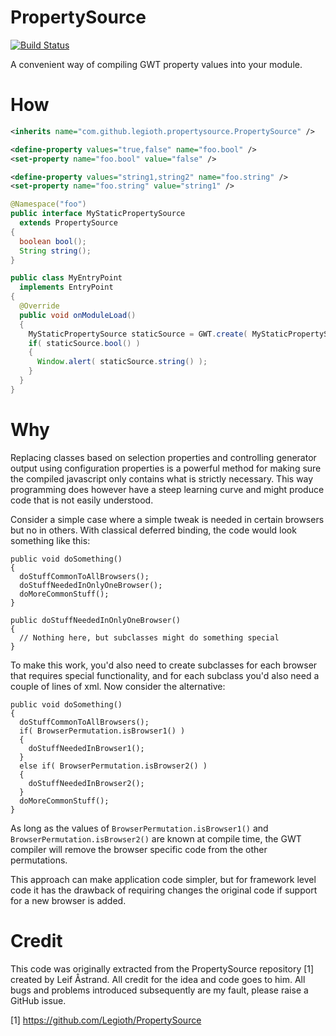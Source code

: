 PropertySource
==============

[![Build Status](https://secure.travis-ci.org/realityforge/gwt-property-source.png?branch=master)](http://travis-ci.org/realityforge/gwt-property-source)

A convenient way of compiling GWT property values into your module.

How
===

```xml
<inherits name="com.github.legioth.propertysource.PropertySource" />

<define-property values="true,false" name="foo.bool" />
<set-property name="foo.bool" value="false" />

<define-property values="string1,string2" name="foo.string" />
<set-property name="foo.string" value="string1" />
```
```java
@Namespace("foo")
public interface MyStaticPropertySource
  extends PropertySource
{
  boolean bool();
  String string();
}
```
```java
public class MyEntryPoint
  implements EntryPoint
{
  @Override
  public void onModuleLoad()
  {
    MyStaticPropertySource staticSource = GWT.create( MyStaticPropertySource.class );
    if( staticSource.bool() )
    {
      Window.alert( staticSource.string() );
    }
  }
}
```

Why
===

Replacing classes based on selection properties and controlling generator output using configuration properties is a powerful method for making sure the compiled javascript only contains what is strictly necessary. This way programming does however have a steep learning curve and might produce code that is not easily understood.

Consider a simple case where a simple tweak is needed in certain browsers but no in others. With classical deferred binding, the code would look something like this:

```
public void doSomething()
{
  doStuffCommonToAllBrowsers();
  doStuffNeededInOnlyOneBrowser();
  doMoreCommonStuff();
}

public doStuffNeededInOnlyOneBrowser()
{
  // Nothing here, but subclasses might do something special
}
```
To make  this work, you'd also need to create subclasses for each browser that requires special functionality, and for each subclass you'd also need a couple of lines of xml. Now consider the alternative:
```
public void doSomething()
{
  doStuffCommonToAllBrowsers();
  if( BrowserPermutation.isBrowser1() )
  {
    doStuffNeededInBrowser1();
  }
  else if( BrowserPermutation.isBrowser2() )
  {
    doStuffNeededInBrowser2();
  }
  doMoreCommonStuff();
}
```
As long as the values of `BrowserPermutation.isBrowser1()` and `BrowserPermutation.isBrowser2()` are known at compile time, the GWT compiler will remove the browser specific code from the other permutations.

This approach can make application code simpler, but for framework level code it has the drawback of requiring changes the original code if support for a new browser is added.

Credit
======

This code was originally extracted from the PropertySource repository [1] created by Leif Åstrand. All credit for the idea and code goes to him. All bugs and problems introduced subsequently are my fault, please raise a GitHub issue.

[1] https://github.com/Legioth/PropertySource
